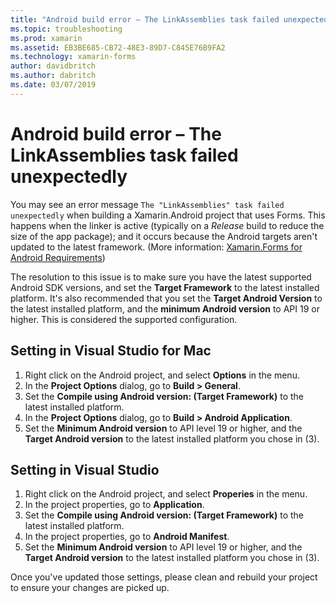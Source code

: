 ```yaml
---
title: "Android build error – The LinkAssemblies task failed unexpectedly"
ms.topic: troubleshooting
ms.prod: xamarin
ms.assetid: EB3BE685-CB72-48E3-89D7-C845E76B9FA2
ms.technology: xamarin-forms
author: davidbritch
ms.author: dabritch
ms.date: 03/07/2019
---
```


# Android build error – The LinkAssemblies task failed unexpectedly

You may see an error message `The "LinkAssemblies" task failed unexpectedly` when building a Xamarin.Android project that uses Forms. This happens when the linker is active (typically on a *Release* build to reduce the size of the app package); and it occurs because the Android targets aren't updated to the latest framework. (More information: [Xamarin.Forms for Android Requirements](~/get-started/requirements.md#android))

The resolution to this issue is to make sure you have the latest supported Android SDK versions, and set the **Target Framework** to the latest installed platform. It's also recommended that you set the **Target Android Version** to the latest installed platform, and the **minimum Android version** to API 19 or higher. This is considered the supported configuration.

## Setting in Visual Studio for Mac

1. Right click on the Android project, and select **Options** in the menu.
2. In the **Project Options** dialog, go to **Build > General**.
3. Set the **Compile using Android version: (Target Framework)** to the latest installed platform.
4. In the **Project Options** dialog, go to **Build > Android Application**.
5. Set the **Minimum Android version** to API level 19 or higher, and the **Target Android version** to the latest installed platform you chose in (3).

## Setting in Visual Studio

1. Right click on the Android project, and select **Properies** in the menu.
2. In the project properties, go to **Application**.
3. Set the **Compile using Android version: (Target Framework)** to the latest installed platform.
4. In the project properties, go to **Android Manifest**.
5. Set the **Minimum Android version** to API level 19 or higher, and the **Target Android version** to the latest installed platform you chose in (3).

Once you've updated those settings, please clean and rebuild your project to ensure your changes are picked up.
